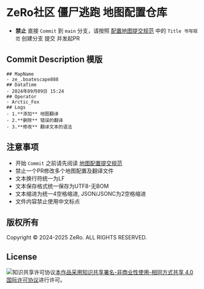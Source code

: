 # ZeRo社区 僵尸逃跑 地图配置仓库
- **禁止** 直接 `Commit` 到 `main` 分支，请按照 <a rel="readme" href="地图配置提交规范.md">配置地图提交规范</a> 中的 `Title 书写规范` 创建分支 提交 并发起PR 
## Commit Description 模版

```
## MapName
- ze_.boatescape888
## DataTime 
- 2024年09月09日 15:24
## Operator
- Arctic_Fox
## Logs
- 1.**添加** 地图翻译
- 2.**删除** 错误的翻译
- 3.**修改** 翻译文本的语法
```

## 注意事项

- 开始 `Commit` 之前请先阅读 <a rel="readme" href="地图配置提交规范.md">地图配置提交规范</a>
- 禁止一个PR修改多个地图配置及翻译文件
- 文本换行符统一为LF
- 文本保存格式统一保存为UTF8-无BOM
- 文本缩进为统一4空格缩进, JSON/JSONC为2空格缩进
- 文件内容禁止使用中文标点

## 版权所有

Copyright © 2024-2025 ZeRo. ALL RIGHTS RESERVED.
<br />

## License

<img alt="知识共享许可协议" style="border-width:0" src="https://i.creativecommons.org/l/by-nc-sa/4.0/88x31.png" /></a><a rel="license" href="http://creativecommons.org/licenses/by-nc-sa/4.0/">本作品采用<a rel="license" href="http://creativecommons.org/licenses/by-nc-sa/4.0/">知识共享署名-非商业性使用-相同方式共享 4.0 国际许可协议</a>进行许可。
